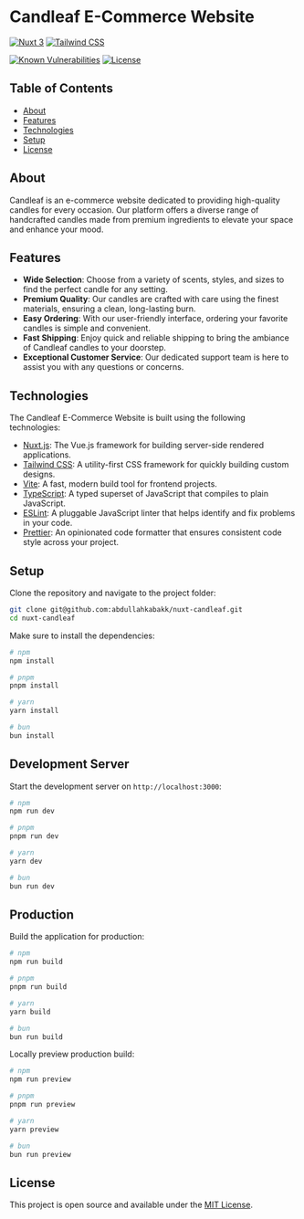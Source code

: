 # Candleaf E-Commerce Website

[![Nuxt 3](https://img.shields.io/badge/Nuxt-3-00C58E?style=flat-square&logo=nuxt.js&logoColor=white)](https://nuxtjs.org)
[![Tailwind CSS](https://img.shields.io/badge/Tailwind_CSS-3-38B2AC?style=flat-square&logo=tailwind-css&logoColor=white)](https://tailwindcss.com)

[![Known Vulnerabilities](https://snyk.io/test/github/abdullahkabakk/nuxt-candleaf/badge.svg)](https://snyk.io/test/github/abdullahkabakk/nuxt-candleaf)
[![License](https://img.shields.io/badge/license-MIT-blue.svg)](LICENSE)

## Table of Contents

- [About](#about)
- [Features](#features)
- [Technologies](#technologies)
- [Setup](#setup)
- [License](#license)

## About

Candleaf is an e-commerce website dedicated to providing high-quality candles for every occasion. Our platform offers a diverse range of handcrafted candles made from premium ingredients to elevate your space and enhance your mood.

## Features

- **Wide Selection**: Choose from a variety of scents, styles, and sizes to find the perfect candle for any setting.
- **Premium Quality**: Our candles are crafted with care using the finest materials, ensuring a clean, long-lasting burn.
- **Easy Ordering**: With our user-friendly interface, ordering your favorite candles is simple and convenient.
- **Fast Shipping**: Enjoy quick and reliable shipping to bring the ambiance of Candleaf candles to your doorstep.
- **Exceptional Customer Service**: Our dedicated support team is here to assist you with any questions or concerns.

## Technologies

The Candleaf E-Commerce Website is built using the following technologies:

- [Nuxt.js](https://nuxtjs.org): The Vue.js framework for building server-side rendered applications.
- [Tailwind CSS](https://tailwindcss.com): A utility-first CSS framework for quickly building custom designs.
- [Vite](https://vitejs.dev): A fast, modern build tool for frontend projects.
- [TypeScript](https://www.typescriptlang.org): A typed superset of JavaScript that compiles to plain JavaScript.
- [ESLint](https://eslint.org): A pluggable JavaScript linter that helps identify and fix problems in your code.
- [Prettier](https://prettier.io): An opinionated code formatter that ensures consistent code style across your project.

## Setup

Clone the repository and navigate to the project folder:

```bash
git clone git@github.com:abdullahkabakk/nuxt-candleaf.git
cd nuxt-candleaf
```

Make sure to install the dependencies:

```bash
# npm
npm install

# pnpm
pnpm install

# yarn
yarn install

# bun
bun install
```

## Development Server

Start the development server on `http://localhost:3000`:

```bash
# npm
npm run dev

# pnpm
pnpm run dev

# yarn
yarn dev

# bun
bun run dev
```

## Production

Build the application for production:

```bash
# npm
npm run build

# pnpm
pnpm run build

# yarn
yarn build

# bun
bun run build
```

Locally preview production build:

```bash
# npm
npm run preview

# pnpm
pnpm run preview

# yarn
yarn preview

# bun
bun run preview
```

## License

This project is open source and available under the [MIT License](LICENSE).

